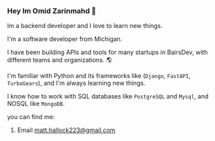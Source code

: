 ### Hey Im Omid Zarinmahd 👋

Im a backend developer and I love to learn new things.

I'm a software developer from Michigan. 

I have been building APIs and tools for many startups in BairsDev, with different teams and organizations. 🌎

I'm familiar with Python and its frameworks like (`Django`, `FastAPI`, `TurboGears`), and I'm always learning new things.

I know how to work with SQL databases like `PostgreSQL` and `Mysql`, and NOSQL like `MongoDB`.


you can find me:
1. Email matt.hallock223@gmail.com

